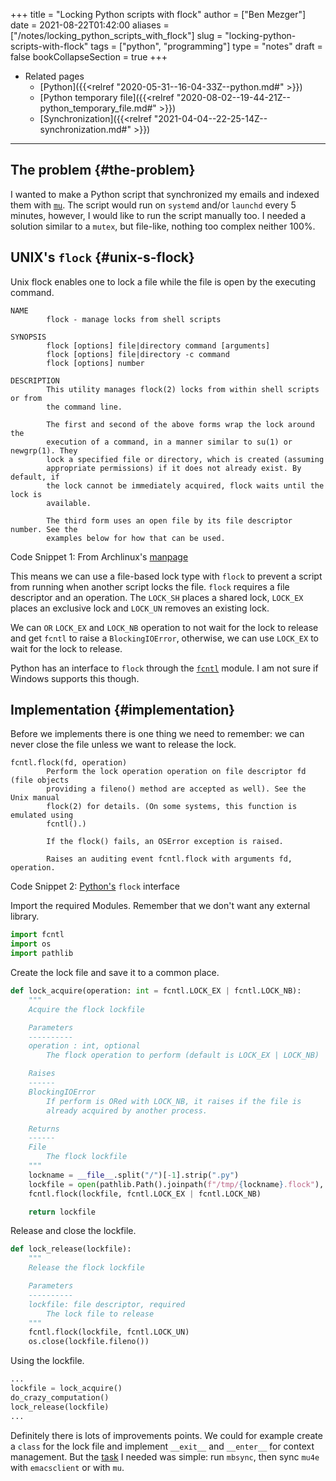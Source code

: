 +++
title = "Locking Python scripts with flock"
author = ["Ben Mezger"]
date = 2021-08-22T01:42:00
aliases = ["/notes/locking_python_scripts_with_flock"]
slug = "locking-python-scripts-with-flock"
tags = ["python", "programming"]
type = "notes"
draft = false
bookCollapseSection = true
+++

-   Related pages
    -   [Python]({{<relref "2020-05-31--16-04-33Z--python.md#" >}})
    -   [Python temporary file]({{<relref "2020-08-02--19-44-21Z--python_temporary_file.md#" >}})
    -   [Synchronization]({{<relref "2021-04-04--22-25-14Z--synchronization.md#" >}})

---


## The problem {#the-problem}

I wanted to make a Python script that synchronized my emails and indexed them
with [`mu`](https://www.djcbsoftware.nl/code/mu/mu4e.html). The script would run on `systemd` and/or `launchd` every 5 minutes,
however, I would like to run the script manually too. I needed a solution
similar to a `mutex`, but file-like, nothing too complex neither 100%.


## UNIX's `flock` {#unix-s-flock}

Unix flock enables one to lock a file while the file is open by the executing
command.

```plain
NAME
        flock - manage locks from shell scripts

SYNOPSIS
        flock [options] file|directory command [arguments]
        flock [options] file|directory -c command
        flock [options] number

DESCRIPTION
        This utility manages flock(2) locks from within shell scripts or from
        the command line.

        The first and second of the above forms wrap the lock around the
        execution of a command, in a manner similar to su(1) or newgrp(1). They
        lock a specified file or directory, which is created (assuming
        appropriate permissions) if it does not already exist. By default, if
        the lock cannot be immediately acquired, flock waits until the lock is
        available.

        The third form uses an open file by its file descriptor number. See the
        examples below for how that can be used.
```

<div class="src-block-caption">
  <span class="src-block-number">Code Snippet 1</span>:
  From Archlinux's <a href="https://man.archlinux.org/man/flock.1.en">manpage</a>
</div>

This means we can use a file-based lock type with `flock` to prevent a script from
running when another script locks the file. `flock` requires a file descriptor
and an operation. The `LOCK_SH` places a shared lock, `LOCK_EX` places an
exclusive lock and `LOCK_UN` removes an existing lock.

We can `OR` `LOCK_EX` and `LOCK_NB` operation to not wait for the lock to
release and get `fcntl` to raise a `BlockingIOError`, otherwise, we can use
`LOCK_EX` to wait for the lock to release.

Python has an interface to `flock` through the [`fcntl`](https://docs.python.org/3/library/fcntl.html) module. I am not sure if
Windows supports this though.


## Implementation {#implementation}

Before we implements there is one thing we need to remember: we can never close
the file unless we want to release the lock.

```text
fcntl.flock(fd, operation)
        Perform the lock operation operation on file descriptor fd (file objects
        providing a fileno() method are accepted as well). See the Unix manual
        flock(2) for details. (On some systems, this function is emulated using
        fcntl().)

        If the flock() fails, an OSError exception is raised.

        Raises an auditing event fcntl.flock with arguments fd, operation.
```

<div class="src-block-caption">
  <span class="src-block-number">Code Snippet 2</span>:
  <a href="https://docs.python.org/3/library/fcntl.html#fcntl.flock">Python's</a> <code>flock</code> interface
</div>

Import the required Modules. Remember that we don't want any external library.

```python
import fcntl
import os
import pathlib
```

Create the lock file and save it to a common place.

```python
def lock_acquire(operation: int = fcntl.LOCK_EX | fcntl.LOCK_NB):
    """
    Acquire the flock lockfile

    Parameters
    ----------
    operation : int, optional
        The flock operation to perform (default is LOCK_EX | LOCK_NB)

    Raises
    ------
    BlockingIOError
        If perform is ORed with LOCK_NB, it raises if the file is
        already acquired by another process.

    Returns
    ------
    File
        The flock lockfile
    """
    lockname = __file__.split("/")[-1].strip(".py")
    lockfile = open(pathlib.Path().joinpath(f"/tmp/{lockname}.flock"), "w")
    fcntl.flock(lockfile, fcntl.LOCK_EX | fcntl.LOCK_NB)

    return lockfile
```

Release and close the lockfile.

```python
def lock_release(lockfile):
    """
    Release the flock lockfile

    Parameters
    ----------
    lockfile: file descriptor, required
        The lock file to release
    """
    fcntl.flock(lockfile, fcntl.LOCK_UN)
    os.close(lockfile.fileno())
```

Using the lockfile.

```python
...
lockfile = lock_acquire()
do_crazy_computation()
lock_release(lockfile)
...
```

Definitely there is lots of improvements points. We could for example create a
`class` for the lock file and implement `__exit__` and `__enter__` for context
management. But the [task](https://github.com/benmezger/dotfiles/blob/main/dot%5Fbin/executable%5Fsyncmail.tmpl) I needed was simple: run `mbsync`, then sync `mu4e`
with `emacsclient` or with `mu`.
